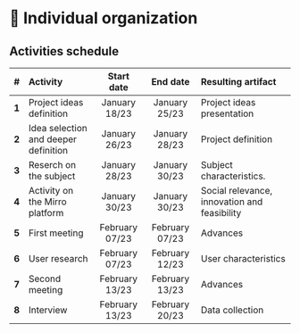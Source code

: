 # 📅 Individual organization


## Activities schedule

|   #    | Activity                                               | Start date       |  End date       | Resulting artifact                                      |
| :----: | :----------------------------------------------------- | :---------:      | :---------:     | :------------------------------------------------------ |
| **1**  | Project ideas definition                               | January 18/23    | January 25/23   | Project ideas presentation                              |
| **2**  | Idea selection and deeper definition                   | January 26/23    | January 28/23   | Project definition                                      |
| **3**  | Reserch on the subject                                 | January 28/23    | January 30/23   | Subject characteristics.                                |
| **4**  | Activity on the Mirro platform                         | January 30/23    | January 30/23   | Social relevance, innovation and feasibility            |
| **5**  | First meeting                                          | February 07/23   | February 07/23  | Advances                                                |
| **6**  | User research                                          | February 07/23   | February 12/23  | User characteristics                                    |
| **7**  | Second meeting                                         | February 13/23   | February 13/23  | Advances                                                |
| **8**  | Interview                                              | February 13/23   | February 20/23  | Data collection                                         |

